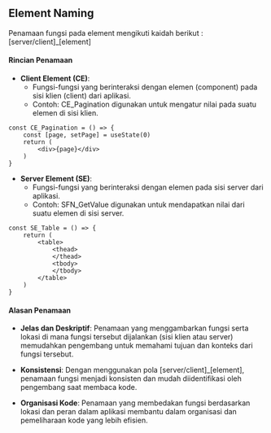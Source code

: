 
## Element Naming

Penamaan fungsi pada element mengikuti kaidah berikut :\
[server/client]_[element]

#### Rincian Penamaan
- **Client Element (CE)**:
    - Fungsi-fungsi yang berinteraksi dengan elemen (component) pada sisi klien (client) dari aplikasi.
    - Contoh: CE_Pagination digunakan untuk mengatur nilai pada suatu elemen di sisi klien.
```tsx
const CE_Pagination = () => {
    const [page, setPage] = useState(0)
    return (
        <div>{page}</div>
    )
}

```
- **Server Element (SE)**:
    - Fungsi-fungsi yang berinteraksi dengan elemen pada sisi server dari aplikasi.
    - Contoh: SFN_GetValue digunakan untuk mendapatkan nilai dari suatu elemen di sisi server.
```tsx
const SE_Table = () => {
    return (
        <table>
            <thead>
            </thead>
            <tbody>
            </tbody>
        </table>
    )
}
```

#### Alasan Penamaan
- **Jelas dan Deskriptif**: Penamaan yang menggambarkan fungsi serta lokasi di mana fungsi tersebut dijalankan (sisi klien atau server) memudahkan pengembang untuk memahami tujuan dan konteks dari fungsi tersebut.

- **Konsistensi**: Dengan menggunakan pola [server/client]_[element], penamaan fungsi menjadi konsisten dan mudah diidentifikasi oleh pengembang saat membaca kode.

- **Organisasi Kode**: Penamaan yang membedakan fungsi berdasarkan lokasi dan peran dalam aplikasi membantu dalam organisasi dan pemeliharaan kode yang lebih efisien.